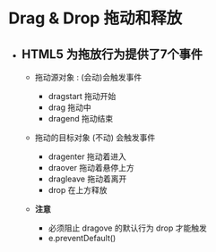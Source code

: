 # Drag & Drop 拖动和释放

- ## HTML5 为拖放行为提供了7个事件

  - 拖动源对象 : (会动)会触发事件
    - dragstart   拖动开始
    - drag  拖动中
    - dragend 拖动结束
  - 拖动的目标对象 (不动) 会触发事件
    - dragenter  拖动着进入
    - draover  拖动着悬停上方
    - dragleave 拖动着离开
    - drop  在上方释放

  - **注意**
    - 必须阻止  dragove  的默认行为 drop 才能触发
    - e.preventDefault()



